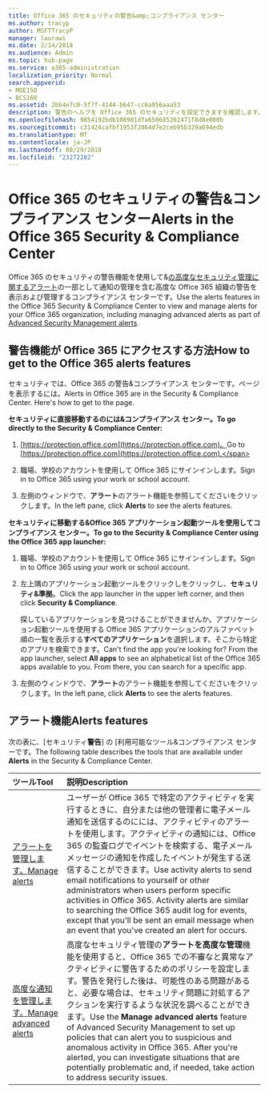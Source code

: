 ```yaml
---
title: Office 365 のセキュリティの警告&amp;コンプライアンス センター
ms.author: tracyp
author: MSFTTracyP
manager: laurawi
ms.date: 2/14/2018
ms.audience: Admin
ms.topic: hub-page
ms.service: o365-administration
localization_priority: Normal
search.appverid:
- MOE150
- BCS160
ms.assetid: 2bb4e7c0-5f7f-4144-b647-cc6a956aaa53
description: 警告のヘルプを Office 365 のセキュリティを設定できますを確認します。
ms.openlocfilehash: 9854192bdb108981dfa650685262471f8d8e000b
ms.sourcegitcommit: c31424cafbf1953f2864d7e2ceb95b329a694edb
ms.translationtype: MT
ms.contentlocale: ja-JP
ms.lasthandoff: 08/29/2018
ms.locfileid: "23272282"
---
```

# <a name="alerts-in-the-office-365-security-amp-compliance-center"></a><span data-ttu-id="1de15-103">Office 365 のセキュリティの警告&amp;コンプライアンス センター</span><span class="sxs-lookup"><span data-stu-id="1de15-103">Alerts in the Office 365 Security &amp; Compliance Center</span></span>

<span data-ttu-id="1de15-104">Office 365 のセキュリティの警告機能を使用して&amp;[の高度なセキュリティ管理に関するアラート](office-365-cas-overview.md)の一部として通知の管理を含む高度な Office 365 組織の警告を表示および管理するコンプライアンス センターです。</span><span class="sxs-lookup"><span data-stu-id="1de15-104">Use the alerts features in the Office 365 Security &amp; Compliance Center to view and manage alerts for your Office 365 organization, including managing advanced alerts as part of [Advanced Security Management alerts](office-365-cas-overview.md).</span></span>
  
## <a name="how-to-get-to-the-office-365-alerts-features"></a><span data-ttu-id="1de15-105">警告機能が Office 365 にアクセスする方法</span><span class="sxs-lookup"><span data-stu-id="1de15-105">How to get to the Office 365 alerts features</span></span>

<span data-ttu-id="1de15-p101">セキュリティでは、Office 365 の警告&amp;コンプライアンス センターです。ページを表示するには。</span><span class="sxs-lookup"><span data-stu-id="1de15-p101">Alerts in Office 365 are in the Security &amp; Compliance Center. Here's how to get to the page.</span></span>
  
 <span data-ttu-id="1de15-108">**セキュリティに直接移動するのには&amp;コンプライアンス センター。**</span><span class="sxs-lookup"><span data-stu-id="1de15-108">**To go directly to the Security &amp; Compliance Center:**</span></span>
  
1. <span data-ttu-id="1de15-109">[https://protection.office.com](https://protection.office.com)。</span><span class="sxs-lookup"><span data-stu-id="1de15-109">Go to [https://protection.office.com](https://protection.office.com).</span></span>
    
2. <span data-ttu-id="1de15-110">職場、学校のアカウントを使用して Office 365 にサインインします。</span><span class="sxs-lookup"><span data-stu-id="1de15-110">Sign in to Office 365 using your work or school account.</span></span> 
    
3. <span data-ttu-id="1de15-111">左側のウィンドウで、**アラート**のアラート機能を参照してくださいをクリックします。</span><span class="sxs-lookup"><span data-stu-id="1de15-111">In the left pane, click **Alerts** to see the alerts features.</span></span> 
    
 <span data-ttu-id="1de15-112">**セキュリティに移動する&amp;Office 365 アプリケーション起動ツールを使用してコンプライアンス センター。**</span><span class="sxs-lookup"><span data-stu-id="1de15-112">**To go to the Security &amp; Compliance Center using the Office 365 app launcher:**</span></span>
  
1. <span data-ttu-id="1de15-113">職場、学校のアカウントを使用して Office 365 にサインインします。</span><span class="sxs-lookup"><span data-stu-id="1de15-113">Sign in to Office 365 using your work or school account.</span></span> 
    
2. <span data-ttu-id="1de15-114">左上隅のアプリケーション起動ツールをクリックしをクリックし、**セキュリティ&amp;準拠**。</span><span class="sxs-lookup"><span data-stu-id="1de15-114">Click the app launcher  in the upper left corner, and then click **Security &amp; Compliance**.</span></span>
    
    <span data-ttu-id="1de15-p102">探しているアプリケーションを見つけることができませんか。アプリケーション起動ツールを使用する Office 365 アプリケーションのアルファベット順の一覧を表示する**すべてのアプリケーション**を選択します。そこから特定のアプリを検索できます。</span><span class="sxs-lookup"><span data-stu-id="1de15-p102">Can't find the app you're looking for? From the app launcher, select **All apps** to see an alphabetical list of the Office 365 apps available to you. From there, you can search for a specific app.</span></span> 
    
3. <span data-ttu-id="1de15-118">左側のウィンドウで、**アラート**のアラート機能を参照してくださいをクリックします。</span><span class="sxs-lookup"><span data-stu-id="1de15-118">In the left pane, click **Alerts** to see the alerts features.</span></span> 
    
## <a name="alerts-features"></a><span data-ttu-id="1de15-119">アラート機能</span><span class="sxs-lookup"><span data-stu-id="1de15-119">Alerts features</span></span>

<span data-ttu-id="1de15-120">次の表に、[セキュリティ**警告**] の [利用可能なツール&amp;コンプライアンス センターです。</span><span class="sxs-lookup"><span data-stu-id="1de15-120">The following table describes the tools that are available under **Alerts** in the Security &amp; Compliance Center.</span></span> 
  
|<span data-ttu-id="1de15-121">**ツール**</span><span class="sxs-lookup"><span data-stu-id="1de15-121">**Tool**</span></span>|<span data-ttu-id="1de15-122">**説明**</span><span class="sxs-lookup"><span data-stu-id="1de15-122">**Description**</span></span>|
|:-----|:-----|
|[<span data-ttu-id="1de15-123">アラートを管理します。</span><span class="sxs-lookup"><span data-stu-id="1de15-123">Manage alerts</span></span>](create-activity-alerts.md) <br/> |<span data-ttu-id="1de15-p103">ユーザーが Office 365 で特定のアクティビティを実行するときに、自分または他の管理者に電子メール通知を送信するのにには、アクティビティのアラートを使用します。アクティビティの通知には、Office 365 の監査ログでイベントを検索する、電子メール メッセージの通知を作成したイベントが発生する送信することができます。</span><span class="sxs-lookup"><span data-stu-id="1de15-p103">Use activity alerts to send email notifications to yourself or other administrators when users perform specific activities in Office 365. Activity alerts are similar to searching the Office 365 audit log for events, except that you'll be sent an email message when an event that you've created an alert for occurs.</span></span>  <br/> |
|[<span data-ttu-id="1de15-126">高度な通知を管理します。</span><span class="sxs-lookup"><span data-stu-id="1de15-126">Manage advanced alerts </span></span>](office-365-cas-overview.md) <br/> |<span data-ttu-id="1de15-p104">高度なセキュリティ管理の**アラートを高度な管理**機能を使用すると、Office 365 での不審なと異常なアクティビティに警告するためのポリシーを設定します。警告を発行した後は、可能性のある問題があると、必要な場合は、セキュリティ問題に対処するアクションを実行するような状況を調べることができます。</span><span class="sxs-lookup"><span data-stu-id="1de15-p104">Use the **Manage advanced alerts** feature of Advanced Security Management to set up policies that can alert you to suspicious and anomalous activity in Office 365. After you're alerted, you can investigate situations that are potentially problematic and, if needed, take action to address security issues.  </span></span><br/> |
   

